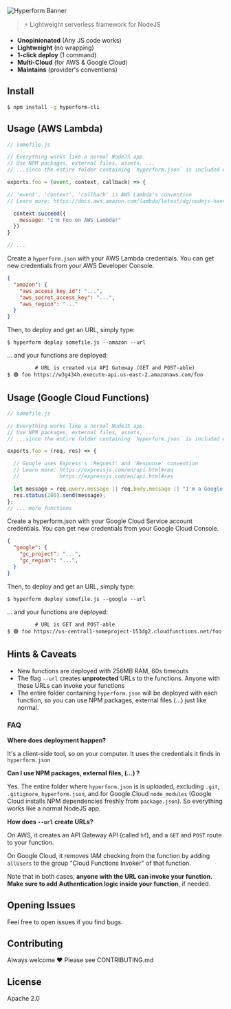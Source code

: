 

![Hyperform Banner](https://github.com/qngapparat/hyperform/blob/master/hyperform-banner.png)


> ⚡ Lightweight serverless framework for NodeJS

* **Unopinionated** (Any JS code works)
* **Lightweight** (no wrapping)
* **1-click deploy** (1 command)
* **Multi-Cloud** (for AWS & Google Cloud)
* **Maintains** (provider's conventions)

## Install

```sh
$ npm install -g hyperform-cli
```


## Usage (AWS Lambda)


```js
// somefile.js

// Everything works like a normal NodeJS app. 
// Use NPM packages, external files, assets, ...
// ...since the entire folder containing `hyperform.json` is included with each function.

exports.foo = (event, context, callback) => {

// 'event', 'context', 'callback' is AWS Lambda's convention
// Learn more: https://docs.aws.amazon.com/lambda/latest/dg/nodejs-handler.html

  context.succeed({
    message: "I'm Foo on AWS Lambda!"
  })
}

// ... 
```

Create a `hyperform.json` with your AWS Lambda credentials. You can get new credentials from your AWS Developer Console. 

```json 
{
  "amazon": {
    "aws_access_key_id": "...",
    "aws_secret_access_key": "...",
    "aws_region": "..."
  }
}
```

Then, to deploy and get an URL, simply type: 

``` 
$ hyperform deploy somefile.js --amazon --url
```

... and your functions are deployed: 

``` 
         # URL is created via API Gateway (GET and POST-able)
$ 🟢 foo https://w3g434h.execute-api.us-east-2.amazonaws.com/foo
```




## Usage (Google Cloud Functions)



```js
// somefile.js

// Everything works like a normal NodeJS app. 
// Use NPM packages, external files, assets, ...
// ...since the entire folder containing `hyperform.json` is included with each function.

exports.foo = (req, res) => {

  // Google uses Express's 'Request' and 'Response' convention
  // Learn more: https://expressjs.com/en/api.html#req 
  //             https://expressjs.com/en/api.html#res

  let message = req.query.message || req.body.message || "I'm a Google Cloud Function, Foo";
  res.status(200).send(message);
};
// ... more functions
```


Create a hyperform.json with your Google Cloud Service account credentials. You can get new credentials from your Google Cloud Console.



```json 
{
  "google": {
    "gc_project": "...",
    "gc_region": "...",
  }
}
```

Then, to deploy and get an URL, simply type: 

``` 
$ hyperform deploy somefile.js --google --url
```

... and your functions are deployed:

``` 
         # URL is GET and POST-able
$ 🟢 foo https://us-central1-someproject-153dg2.cloudfunctions.net/foo 
```

## Hints & Caveats

* New functions are deployed with 256MB RAM, 60s timeouts 
* The flag `--url` creates **unprotected** URLs to the functions. Anyone with these URLs can invoke your functions
* The entire folder containing `hyperform.json` will be deployed with each function, so you can use NPM packages, external files (...) just like normal.


### FAQ

**Where does deployment happen?**

It's a client-side tool, so on your computer. It uses the credentials it finds in `hyperform.json`


**Can I use NPM packages, external files, (...) ?**

Yes. The entire folder where `hyperform.json` is is uploaded, excluding `.git`, `.gitignore`, `hyperform.json`, and for Google Cloud `node_modules` (Google Cloud installs NPM dependencies freshly from `package.json`). So everything works like a normal NodeJS app.

**How does `--url` create URLs?**

On AWS, it creates an API Gateway API (called `hf`), and a `GET` and `POST` route to your function. 

On Google Cloud, it removes IAM checking from the function by adding `allUsers` to the group "Cloud Functions Invoker" of that function.

Note that in both cases, **anyone with the URL can invoke your function. Make sure to add Authentication logic inside your function**, if needed. 



## Opening Issues

Feel free to open issues if you find bugs.

## Contributing

Always welcome ❤️ Please see CONTRIBUTING.md

## License

Apache 2.0

